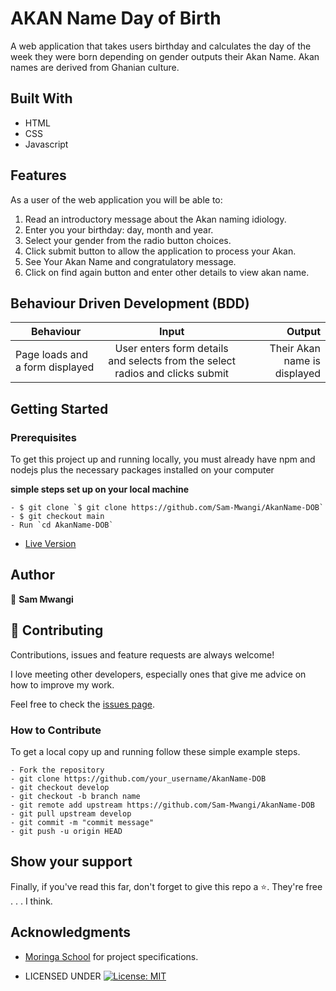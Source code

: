 # AKAN Name Day of Birth
A web application that takes users birthday and calculates the day of the week they were born depending on gender outputs their Akan Name. Akan names are derived from Ghanian culture.

## Built With

- HTML
- CSS
- Javascript

## Features


As a user of the web application you will be able to:

1. Read an introductory message about the Akan naming idiology.
2. Enter you your birthday: day, month and year.
3. Select your gender from the radio button choices.
4. Click submit button to allow the application to process your Akan.
5. See Your Akan Name and congratulatory message.
6. Click on find again button and enter other details to view akan name.

## Behaviour Driven Development (BDD)
|Behaviour 	           |    Input 	                 |       Output          |
|----------------------------------------------|:-----------------------------------:|-----------------------------:|       
|Page loads and  a form displayed                         |   User enters form details  and selects from the select radios   and clicks submit                   |Their Akan name is displayed     |                       |


## Getting Started

### Prerequisites

To get this project up and running locally, you must already have npm and nodejs plus the necessary packages installed on your computer

**simple steps set up on your local machine**

```
- $ git clone `$ git clone https://github.com/Sam-Mwangi/AkanName-DOB`
- $ git checkout main
- Run `cd AkanName-DOB`
```

- [Live Version](https://sam-mwangi.github.io/AkanName-DOB/)

## Author

👤 **Sam Mwangi**

## 🤝 Contributing

Contributions, issues and feature requests are always welcome!

I love meeting other developers, especially ones that give me advice on how to improve my work.

Feel free to check the [issues page](https://github.com/Sam-Mwangi/AkanName-DOB).

### How to Contribute

To get a local copy up and running follow these simple example steps.

```
- Fork the repository
- git clone https://github.com/your_username/AkanName-DOB
- git checkout develop
- git checkout -b branch name
- git remote add upstream https://github.com/Sam-Mwangi/AkanName-DOB
- git pull upstream develop
- git commit -m "commit message"
- git push -u origin HEAD
```

## Show your support

Finally, if you've read this far, don't forget to give this repo a ⭐️. They're free . . . I think.

## Acknowledgments

- [Moringa School](https://moringaschool.com/) for project specifications.

* LICENSED UNDER  [![License: MIT](https://img.shields.io/badge/License-MIT-yellow.svg)](license/MIT)
